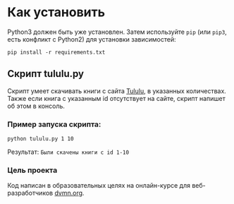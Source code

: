 # Как установить

Python3 должен быть уже установлен. 
Затем используйте `pip` (или `pip3`, есть конфликт с Python2) для установки зависимостей:
```
pip install -r requirements.txt
```


## Скрипт tululu.py
Скрипт умеет скачивать книги с сайта [Tululu](https://tululu.org/), в указанных количествах.
Также если книга с указанным id отсутствует на сайте, скрипт напишет об этом в консоль.

### Пример запуска скрипта:

```
python tululu.py 1 10
```
Результат:
`Были скачены книги с id 1-10`


### Цель проекта
Код написан в образовательных целях на онлайн-курсе для веб-разработчиков [dvmn.org](https://dvmn.org/).